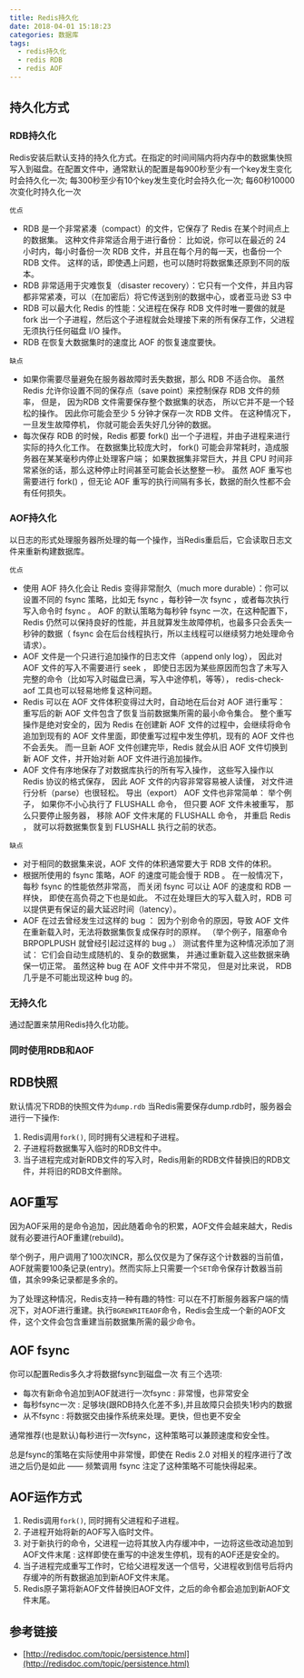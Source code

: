 ```yaml
---
title: Redis持久化
date: 2018-04-01 15:18:23
categories: 数据库
tags:
  - redis持久化
  - redis RDB
  - redis AOF
---
```


## 持久化方式
### RDB持久化
Redis安装后默认支持的持久化方式。在指定的时间间隔内将内存中的数据集快照写入到磁盘。在配置文件中，通常默认的配置是每900秒至少有一个key发生变化时会持久化一次; 每300秒至少有10个key发生变化时会持久化一次; 每60秒10000次变化时持久化一次

`优点`
- RDB 是一个非常紧凑（compact）的文件，它保存了 Redis 在某个时间点上的数据集。 这种文件非常适合用于进行备份： 比如说，你可以在最近的 24 小时内，每小时备份一次 RDB 文件，并且在每个月的每一天，也备份一个 RDB 文件。 这样的话，即使遇上问题，也可以随时将数据集还原到不同的版本。
- RDB 非常适用于灾难恢复（disaster recovery）：它只有一个文件，并且内容都非常紧凑，可以（在加密后）将它传送到别的数据中心，或者亚马逊 S3 中
- RDB 可以最大化 Redis 的性能：父进程在保存 RDB 文件时唯一要做的就是 fork 出一个子进程，然后这个子进程就会处理接下来的所有保存工作，父进程无须执行任何磁盘 I/O 操作。
- RDB 在恢复大数据集时的速度比 AOF 的恢复速度要快。

<!--more-->

`缺点`
- 如果你需要尽量避免在服务器故障时丢失数据，那么 RDB 不适合你。 虽然 Redis 允许你设置不同的保存点（save point）来控制保存 RDB 文件的频率， 但是， 因为RDB 文件需要保存整个数据集的状态， 所以它并不是一个轻松的操作。 因此你可能会至少 5 分钟才保存一次 RDB 文件。 在这种情况下， 一旦发生故障停机， 你就可能会丢失好几分钟的数据。
- 每次保存 RDB 的时候，Redis 都要 fork() 出一个子进程，并由子进程来进行实际的持久化工作。 在数据集比较庞大时， fork() 可能会非常耗时，造成服务器在某某毫秒内停止处理客户端； 如果数据集非常巨大，并且 CPU 时间非常紧张的话，那么这种停止时间甚至可能会长达整整一秒。 虽然 AOF 重写也需要进行 fork() ，但无论 AOF 重写的执行间隔有多长，数据的耐久性都不会有任何损失。


### AOF持久化
以日志的形式处理服务器所处理的每一个操作，当Redis重启后，它会读取日志文件来重新构建数据库。

`优点`
- 使用 AOF 持久化会让 Redis 变得非常耐久（much more durable）：你可以设置不同的 fsync 策略，比如无 fsync ，每秒钟一次 fsync ，或者每次执行写入命令时 fsync 。 AOF 的默认策略为每秒钟 fsync 一次，在这种配置下，Redis 仍然可以保持良好的性能，并且就算发生故障停机，也最多只会丢失一秒钟的数据（ fsync 会在后台线程执行，所以主线程可以继续努力地处理命令请求）。
- AOF 文件是一个只进行追加操作的日志文件（append only log）， 因此对 AOF 文件的写入不需要进行 seek ， 即使日志因为某些原因而包含了未写入完整的命令（比如写入时磁盘已满，写入中途停机，等等）， redis-check-aof 工具也可以轻易地修复这种问题。
- Redis 可以在 AOF 文件体积变得过大时，自动地在后台对 AOF 进行重写： 重写后的新 AOF 文件包含了恢复当前数据集所需的最小命令集合。 整个重写操作是绝对安全的，因为 Redis 在创建新 AOF 文件的过程中，会继续将命令追加到现有的 AOF 文件里面，即使重写过程中发生停机，现有的 AOF 文件也不会丢失。 而一旦新 AOF 文件创建完毕，Redis 就会从旧 AOF 文件切换到新 AOF 文件，并开始对新 AOF 文件进行追加操作。
- AOF 文件有序地保存了对数据库执行的所有写入操作， 这些写入操作以 Redis 协议的格式保存， 因此 AOF 文件的内容非常容易被人读懂， 对文件进行分析（parse）也很轻松。 导出（export） AOF 文件也非常简单： 举个例子， 如果你不小心执行了 FLUSHALL 命令， 但只要 AOF 文件未被重写， 那么只要停止服务器， 移除 AOF 文件末尾的 FLUSHALL 命令， 并重启 Redis ， 就可以将数据集恢复到 FLUSHALL 执行之前的状态。

`缺点`
- 对于相同的数据集来说，AOF 文件的体积通常要大于 RDB 文件的体积。
- 根据所使用的 fsync 策略，AOF 的速度可能会慢于 RDB 。 在一般情况下， 每秒 fsync 的性能依然非常高， 而关闭 fsync 可以让 AOF 的速度和 RDB 一样快， 即使在高负荷之下也是如此。 不过在处理巨大的写入载入时，RDB 可以提供更有保证的最大延迟时间（latency）。
- AOF 在过去曾经发生过这样的 bug ： 因为个别命令的原因，导致 AOF 文件在重新载入时，无法将数据集恢复成保存时的原样。 （举个例子，阻塞命令 BRPOPLPUSH 就曾经引起过这样的 bug 。） 测试套件里为这种情况添加了测试： 它们会自动生成随机的、复杂的数据集， 并通过重新载入这些数据来确保一切正常。 虽然这种 bug 在 AOF 文件中并不常见， 但是对比来说， RDB 几乎是不可能出现这种 bug 的。

### 无持久化
通过配置来禁用Redis持久化功能。

### 同时使用RDB和AOF

## RDB快照
默认情况下RDB的快照文件为`dump.rdb`
当Redis需要保存dump.rdb时，服务器会进行一下操作:
1. Redis调用`fork()`, 同时拥有父进程和子进程。
2. 子进程将数据集写入临时的RDB文件中。
3. 当子进程完成对新RDB文件的写入时，Redis用新的RDB文件替换旧的RDB文件，并将旧的RDB文件删除。

## AOF重写
因为AOF采用的是命令追加，因此随着命令的积累，AOF文件会越来越大，Redis就有必要进行AOF重建(rebuild)。

举个例子，用户调用了100次INCR，那么仅仅是为了保存这个计数器的当前值，AOF就需要100条记录(entry)。然而实际上只需要一个`SET`命令保存计数器当前值，其余99条记录都是多余的。

为了处理这种情况，Redis支持一种有趣的特性: 可以在不打断服务器客户端的情况下，对AOF进行重建。执行`BGREWRITEAOF`命令，Redis会生成一个新的AOF文件，这个文件会包含重建当前数据集所需的最少命令。

## AOF fsync
你可以配置Redis多久才将数据fsync到磁盘一次
有三个选项:
- 每次有新命令追加到AOF就进行一次fsync : 非常慢，也非常安全
- 每秒fsync一次 : 足够块(跟RDB持久化差不多),并且故障只会损失1秒内的数据
- 从不fsync : 将数据交由操作系统来处理。更快，但也更不安全

通常推荐(也是默认)每秒进行一次fsync，这种策略可以兼顾速度和安全性。

总是fsync的策略在实际使用中非常慢，即使在 Redis 2.0 对相关的程序进行了改进之后仍是如此 —— 频繁调用 fsync 注定了这种策略不可能快得起来。

## AOF运作方式
1. Redis调用`fork()`, 同时拥有父进程和子进程。
2. 子进程开始将新的AOF写入临时文件。
3. 对于新执行的命令，父进程一边将其放入内存缓冲中，一边将这些改动追加到AOF文件末尾 : 这样即使在重写的中途发生停机，现有的AOF还是安全的。
4. 当子进程完成重写工作时，它给父进程发送一个信号，父进程收到信号后将内存缓冲的所有数据追加到新AOF文件末尾。
5. Redis原子第将新AOF文件替换旧AOF文件，之后的命令都会追加到新AOF文件末尾。

## 参考链接
- [http://redisdoc.com/topic/persistence.html](http://redisdoc.com/topic/persistence.html)